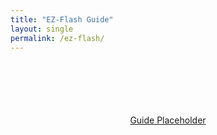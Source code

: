 ```yaml
---
title: "EZ-Flash Guide"
layout: single
permalink: /ez-flash/
---
```


<div class="button-container" style="text-align: center; margin-top: 100px;">
  <a href="https://github.com/ChimeraGaming/EZ-Flash_Guide" class="glow-button">Guide Placeholder</a>
</div>
